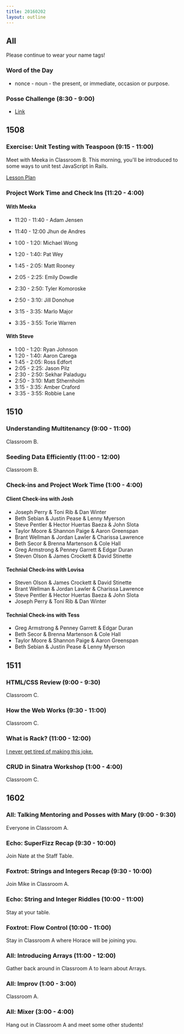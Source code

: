 ```yaml
---
title: 20160202
layout: outline
---
```

## All

Please continue to wear your name tags!

### Word of the Day

* nonce - noun - the present, or immediate, occasion or purpose.

### Posse Challenge (8:30 - 9:00)

* [Link](https://github.com/turingschool/posse_challenges/tree/master/college_scorecard)

## 1508

### Exercise: Unit Testing with Teaspoon (9:15 - 11:00)

Meet with Meeka in Classroom B. This morning, you'll be introduced to some ways to unit test JavaScript in Rails.

[Lesson Plan](https://github.com/turingschool/lesson_plans/blob/master/ruby_04-apis_and_scalability/testing_javascript_in_rails.markdown)

### Project Work Time and Check Ins (11:20 - 4:00)

#### With Meeka

- 11:20 - 11:40 - Adam Jensen
- 11:40 - 12:00 Jhun de Andres

- 1:00 - 1:20: Michael Wong
- 1:20 - 1:40: Pat Wey
- 1:45 - 2:05: Matt Rooney
- 2:05 - 2:25: Emily Dowdle
- 2:30 - 2:50: Tyler Komoroske
- 2:50 - 3:10: Jill Donohue
- 3:15 - 3:35: Marlo Major
- 3:35 - 3:55: Torie Warren

#### With Steve

- 1:00 - 1:20: Ryan Johnson
- 1:20 - 1:40: Aaron Carega
- 1:45 - 2:05: Ross Edfort
- 2:05 - 2:25: Jason Pilz
- 2:30 - 2:50: Sekhar Paladugu
- 2:50 - 3:10: Matt Sthernholm
- 3:15 - 3:35: Amber Craford
- 3:35 - 3:55: Robbie Lane

## 1510

### Understanding Multitenancy (9:00 - 11:00)

Classroom B.

### Seeding Data Efficiently (11:00 - 12:00)

Classroom B.

### Check-ins and Project Work Time (1:00 - 4:00)

#### Client Check-ins with Josh

-  Joseph Perry & Toni Rib & Dan Winter
-  Beth Sebian & Justin Pease & Lenny Myerson
-  Steve Pentler & Hector Huertas Baeza & John Slota
-  Taylor Moore & Shannon Paige & Aaron Greenspan
-  Brant Wellman & Jordan Lawler & Charissa Lawrence
-  Beth Secor & Brenna Martenson & Cole Hall
-  Greg Armstrong & Penney Garrett & Edgar Duran
-  Steven Olson & James Crockett & David Stinette

#### Technial Check-ins with Lovisa

-  Steven Olson & James Crockett & David Stinette
-  Brant Wellman & Jordan Lawler & Charissa Lawrence
-  Steve Pentler & Hector Huertas Baeza & John Slota
-  Joseph Perry & Toni Rib & Dan Winter

#### Technial Check-ins with Tess

-  Greg Armstrong & Penney Garrett & Edgar Duran
-  Beth Secor & Brenna Martenson & Cole Hall
-  Taylor Moore & Shannon Paige & Aaron Greenspan
-  Beth Sebian & Justin Pease & Lenny Myerson

## 1511

### HTML/CSS Review (9:00 - 9:30)

Classroom C.

### How the Web Works (9:30 - 11:00)

Classroom C.

### What is Rack? (11:00 - 12:00)

[I never get tired of making this joke.](https://www.youtube.com/watch?v=HEXWRTEbj1I)

### CRUD in Sinatra Workshop (1:00 - 4:00)

Classroom C.


## 1602

### All: Talking Mentoring and Posses with Mary (9:00 - 9:30)

Everyone in Classroom A.

### Echo: SuperFizz Recap (9:30 - 10:00)

Join Nate at the Staff Table.

### Foxtrot: Strings and Integers Recap (9:30 - 10:00)

Join Mike in Classroom A.

### Echo: String and Integer Riddles (10:00 - 11:00)

Stay at your table.

### Foxtrot: Flow Control (10:00 - 11:00)

Stay in Classroom A where Horace will be joining you.

### All: Introducing Arrays (11:00 - 12:00)

Gather back around in Classroom A to learn about Arrays.

### All: Improv (1:00 - 3:00)

Classroom A.

### All: Mixer (3:00 - 4:00)

Hang out in Classroom A and meet some other students!

